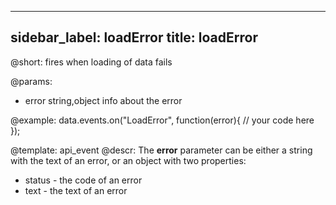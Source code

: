 
---
sidebar_label: loadError
title: loadError
---          

@short: fires when loading of data fails
	
@params:
- error			string,object		info about the error


@example:
data.events.on("LoadError", function(error){
	// your code here
});


@template:	api_event
@descr:
The **error** parameter can be either a string with the text of an error, or an object with two properties:

- status - the code of an error
- text - the text of an error



	